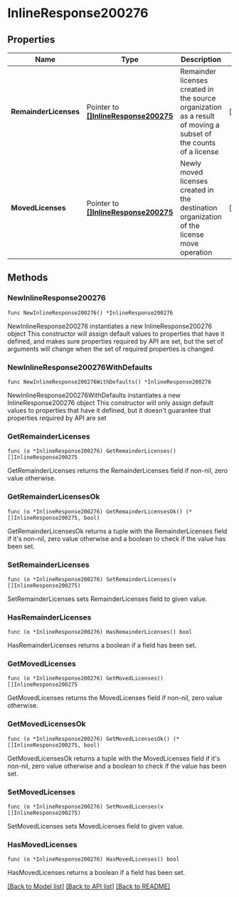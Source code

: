 # InlineResponse200276

## Properties

Name | Type | Description | Notes
------------ | ------------- | ------------- | -------------
**RemainderLicenses** | Pointer to [**[]InlineResponse200275**](InlineResponse200275.md) | Remainder licenses created in the source organization as a result of moving a subset of the counts of a license | [optional] 
**MovedLicenses** | Pointer to [**[]InlineResponse200275**](InlineResponse200275.md) | Newly moved licenses created in the destination organization of the license move operation | [optional] 

## Methods

### NewInlineResponse200276

`func NewInlineResponse200276() *InlineResponse200276`

NewInlineResponse200276 instantiates a new InlineResponse200276 object
This constructor will assign default values to properties that have it defined,
and makes sure properties required by API are set, but the set of arguments
will change when the set of required properties is changed

### NewInlineResponse200276WithDefaults

`func NewInlineResponse200276WithDefaults() *InlineResponse200276`

NewInlineResponse200276WithDefaults instantiates a new InlineResponse200276 object
This constructor will only assign default values to properties that have it defined,
but it doesn't guarantee that properties required by API are set

### GetRemainderLicenses

`func (o *InlineResponse200276) GetRemainderLicenses() []InlineResponse200275`

GetRemainderLicenses returns the RemainderLicenses field if non-nil, zero value otherwise.

### GetRemainderLicensesOk

`func (o *InlineResponse200276) GetRemainderLicensesOk() (*[]InlineResponse200275, bool)`

GetRemainderLicensesOk returns a tuple with the RemainderLicenses field if it's non-nil, zero value otherwise
and a boolean to check if the value has been set.

### SetRemainderLicenses

`func (o *InlineResponse200276) SetRemainderLicenses(v []InlineResponse200275)`

SetRemainderLicenses sets RemainderLicenses field to given value.

### HasRemainderLicenses

`func (o *InlineResponse200276) HasRemainderLicenses() bool`

HasRemainderLicenses returns a boolean if a field has been set.

### GetMovedLicenses

`func (o *InlineResponse200276) GetMovedLicenses() []InlineResponse200275`

GetMovedLicenses returns the MovedLicenses field if non-nil, zero value otherwise.

### GetMovedLicensesOk

`func (o *InlineResponse200276) GetMovedLicensesOk() (*[]InlineResponse200275, bool)`

GetMovedLicensesOk returns a tuple with the MovedLicenses field if it's non-nil, zero value otherwise
and a boolean to check if the value has been set.

### SetMovedLicenses

`func (o *InlineResponse200276) SetMovedLicenses(v []InlineResponse200275)`

SetMovedLicenses sets MovedLicenses field to given value.

### HasMovedLicenses

`func (o *InlineResponse200276) HasMovedLicenses() bool`

HasMovedLicenses returns a boolean if a field has been set.


[[Back to Model list]](../README.md#documentation-for-models) [[Back to API list]](../README.md#documentation-for-api-endpoints) [[Back to README]](../README.md)


